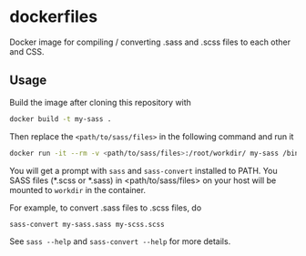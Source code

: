 # dockerfiles

Docker image for compiling / converting .sass and .scss files to each other and
CSS.

## Usage

Build the image after cloning this repository with

```bash
docker build -t my-sass .
```

Then replace the `<path/to/sass/files>` in the following command and run it

```bash
docker run -it --rm -v <path/to/sass/files>:/root/workdir/ my-sass /bin/bash
```

You will get a prompt with ```sass``` and ```sass-convert``` installed to PATH.
You SASS files (*.scss or *.sass) in <path/to/sass/files> on your host will be
mounted to ```workdir``` in the container.

For example, to convert .sass files to .scss files, do

```bash
sass-convert my-sass.sass my-scss.scss
```

See ```sass --help``` and ```sass-convert --help``` for more details.
